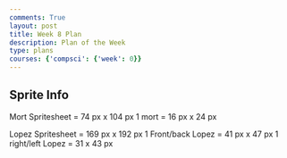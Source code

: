 ```yaml
---
comments: True
layout: post
title: Week 8 Plan
description: Plan of the Week
type: plans
courses: {'compsci': {'week': 0}}
---
```


## Sprite Info

Mort Spritesheet = 74 px x 104 px
1 mort = 16 px x 24 px

Lopez Spritesheet = 169 px x 192 px
1 Front/back Lopez = 41 px x 47 px
1 right/left Lopez = 31 x 43 px